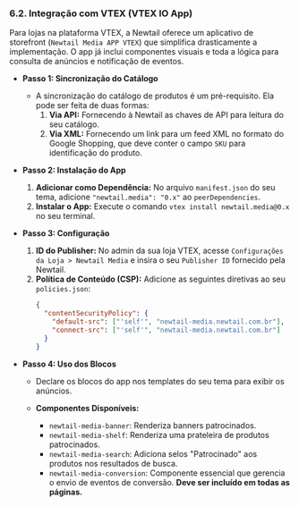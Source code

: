 ### 6.2. Integração com VTEX (VTEX IO App)
Para lojas na plataforma VTEX, a Newtail oferece um aplicativo de storefront (`Newtail Media APP VTEX`) que simplifica drasticamente a implementação. O app já inclui componentes visuais e toda a lógica para consulta de anúncios e notificação de eventos.

*   **Passo 1: Sincronização do Catálogo**
    *   A sincronização do catálogo de produtos é um pré-requisito. Ela pode ser feita de duas formas:
        1.  **Via API:** Fornecendo à Newtail as chaves de API para leitura do seu catálogo.
        2.  **Via XML:** Fornecendo um link para um feed XML no formato do Google Shopping, que deve conter o campo `SKU` para identificação do produto.

*   **Passo 2: Instalação do App**
    1.  **Adicionar como Dependência:** No arquivo `manifest.json` do seu tema, adicione `"newtail.media": "0.x"` ao `peerDependencies`.
    2.  **Instalar o App:** Execute o comando `vtex install newtail.media@0.x` no seu terminal.

*   **Passo 3: Configuração**
    1.  **ID do Publisher:** No admin da sua loja VTEX, acesse `Configurações da Loja > Newtail Media` e insira o seu `Publisher ID` fornecido pela Newtail.
    2.  **Política de Conteúdo (CSP):** Adicione as seguintes diretivas ao seu `policies.json`:
        ```json
        {
          "contentSecurityPolicy": {
            "default-src": ["'self'", "newtail-media.newtail.com.br"],
            "connect-src": ["'self'", "newtail-media.newtail.com.br"]
          }
        }
        ```

*   **Passo 4: Uso dos Blocos**
    *   Declare os blocos do app nos templates do seu tema para exibir os anúncios.

    *   **Componentes Disponíveis:**
        *   `newtail-media-banner`: Renderiza banners patrocinados.
        *   `newtail-media-shelf`: Renderiza uma prateleira de produtos patrocinados.
        *   `newtail-media-search`: Adiciona selos "Patrocinado" aos produtos nos resultados de busca.
        *   `newtail-media-conversion`: Componente essencial que gerencia o envio de eventos de conversão. **Deve ser incluído em todas as páginas.**